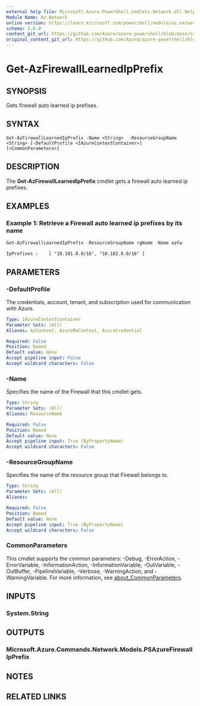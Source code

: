 ```yaml
---
external help file: Microsoft.Azure.PowerShell.Cmdlets.Network.dll-Help.xml
Module Name: Az.Network
online version: https://learn.microsoft.com/powershell/module/az.network/Get-AzFirewallLearnedIpPrefix
schema: 2.0.0
content_git_url: https://github.com/Azure/azure-powershell/blob/main/src/Network/Network/help/Get-AzFirewallLearnedIpPrefix.md
original_content_git_url: https://github.com/Azure/azure-powershell/blob/main/src/Network/Network/help/Get-AzFirewallLearnedIpPrefix.md
---
```


# Get-AzFirewallLearnedIpPrefix

## SYNOPSIS
Gets firewall auto learned ip prefixes.

## SYNTAX

```
Get-AzFirewallLearnedIpPrefix -Name <String>  -ResourceGroupName <String> [-DefaultProfile <IAzureContextContainer>] [<CommonParameters>]
```

## DESCRIPTION
The **Get-AzFirewallLearnedIpPrefix** cmdlet gets a firewall auto learned ip prefixes.

## EXAMPLES

### Example 1: Retrieve a Firewall auto learned ip prefixes by its name

```powershell
Get-AzFirewallLearnedIpPrefix -ResourceGroupName rgName -Name azFw
```

```output
IpPrefixes :    [ "10.101.0.0/16", "10.102.0.0/16" ]
```

## PARAMETERS

### -DefaultProfile
The credentials, account, tenant, and subscription used for communication with Azure.

```yaml
Type: IAzureContextContainer
Parameter Sets: (All)
Aliases: AzContext, AzureRmContext, AzureCredential

Required: False
Position: Named
Default value: None
Accept pipeline input: False
Accept wildcard characters: False
```

### -Name
Specifies the name of the Firewall that this cmdlet gets.

```yaml
Type: String
Parameter Sets: (All)
Aliases: ResourceName

Required: False
Position: Named
Default value: None
Accept pipeline input: True (ByPropertyName)
Accept wildcard characters: False
```

### -ResourceGroupName
Specifies the name of the resource group that Firewall belongs to.

```yaml
Type: String
Parameter Sets: (All)
Aliases:

Required: False
Position: Named
Default value: None
Accept pipeline input: True (ByPropertyName)
Accept wildcard characters: False
```

### CommonParameters
This cmdlet supports the common parameters: -Debug, -ErrorAction, -ErrorVariable, -InformationAction, -InformationVariable, -OutVariable, -OutBuffer, -PipelineVariable, -Verbose, -WarningAction, and -WarningVariable. For more information, see [about_CommonParameters](http://go.microsoft.com/fwlink/?LinkID=113216).

## INPUTS

### System.String

## OUTPUTS

### Microsoft.Azure.Commands.Network.Models.PSAzureFirewallIpPrefix

## NOTES

## RELATED LINKS
